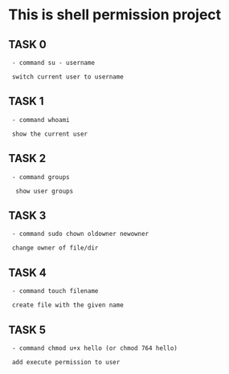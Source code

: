 # This is shell permission project

  ## TASK 0
  
     - command su - username

     switch current user to username

  ## TASK 1

     - command whoami

     show the current user

  ## TASK 2

     - command groups
     
      show user groups


  ## TASK 3


     - command sudo chown oldowner newowner

     change owner of file/dir

  ## TASK 4


     - command touch filename

     create file with the given name


  ## TASK 5


     - command chmod u+x hello (or chmod 764 hello)

     add execute permission to user
